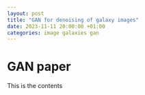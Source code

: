 ```yaml
---
layout: post
title: "GAN for denoising of galaxy images"
date: 2023-11-11 20:00:00 +01:00
categories: image galaxies gan
---
```


# GAN paper

This is the contents